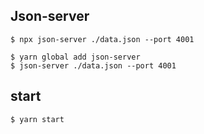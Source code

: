 ## Json-server

```
$ npx json-server ./data.json --port 4001
```

```
$ yarn global add json-server
$ json-server ./data.json --port 4001
```

## start

```
$ yarn start
```
